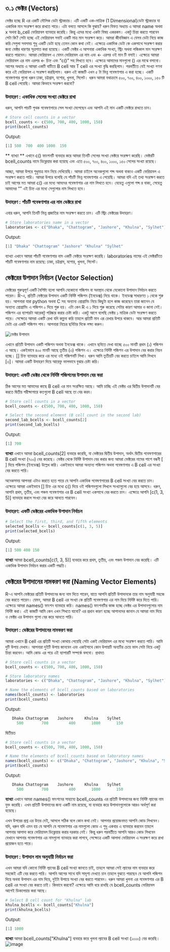 
## ৩.১ ভেক্টর (Vectors)

ভেক্টর হচ্ছে R এর একটি মৌলিক ডেটা স্ট্রাকচার। এটি একটি এক-মাত্রিক (1 Dimensional)ডেটা স্ট্রাকচার যা একাধিক মান সংরক্ষণ করে রাখতে পারে। এটা বলতে আসলে কি বুঝায়? ধরুন বিফত অধ্যায় এ আমরা name অথবা x অথবা b_cell ভেরিয়াবল ব্যাবহার করেছি। কিন্তু এদের মধ্যে একটা বিষয় একরকম। একটু চিন্তা করতে পারবেন সেটা কি? সেটা হচ্ছে এই ভেরিয়াবল সবাই একটি মাত্র মান সংরক্ষণ করে। আমরা জীববিজ্ঞান এ যেসব ডেটা নিয়ে কাজ করি সেগুলা সবসময় শুধু একটি ডেটা হছে তেমন কোন কথা নেই। এক্ষেত্রে একাদিক ডেটা কে একসাথে সংরক্ষণ করার জন্য ভেক্টর ধারণার সূত্রপাত করা হয়েছে। একটি ভেক্টর এ আপনারা একাধিক সংখ্যা, স্ট্রিং অথবা লজিকাল মান সংরক্ষণ করতে পারবেন। 
আমরা ভেরিয়াবল এ যেমন ভেরিয়াবল এর নাম এবং <- এরপর ওই মান টি বসাই। এক্ষেত্রে আমরা ভেরিয়াবল এর নাম এরপর <- চিহ্ন এবং “c()” সহ লিখতে হবে। এক্ষেত্রে আমাদের মানগুলো () এর মাঝে বসাবো।
আগের অধ্যায় এ আমরা একটি বাটিতে B cell আর T cell এর সংখ্যা বৃদ্ধি করছিলাম। পরবর্তীতে যেই সংখ্যা গণনা করে এই ভেরিয়াবল এ সংরক্ষণ করছিলাম। ধরুন এই কাজটি এখন ৫ টা ভিন্ন গবেষণাগার এ করা হচ্ছে। একটি গবেষণাগার গুলো ধরুন ঢাকা, চট্টগ্রাম, যশোর, খুলনা, সিলেট। ধরুন আমরা যথাক্রমে ৫০০, ৭০০, ৪০০, ১০০০, ১৫০ টি B cell পেয়েছি। আমরা কিভাবে সংরক্ষণ করবো? 
### উদাহরণ : একাধিক সেলের সংখ্যা ভেক্টরে রাখা
ধরুন, আপনি পাচটি  পৃথক গবেষণাগারে  সেল সংখ্যা মেপেছেন এবং আপনি এই মান একটি ভেক্টরে রাখতে চান।
```r
# Store cell counts in a vector
bcell_counts <- c(500, 700, 400, 1000, 150)
print(bcell_counts)
````
Output:
```r
[1] 500  700  400 1000  150
```
** ব্যাখ্যা ** এখানে c() ফাংশনটি ব্যবহার করে আমরা তিনটি সেলের সংখ্যা ভেক্টরে সংরক্ষণ করেছি। ভেক্টরটি bcell_counts নামে ডিক্লেয়ার করা হয়েছে এবং এতে ৫০০, ৭০০, ৪০০, ১০০০, ১৫০ সেলের সংখ্যা রয়েছে।

আচ্ছা, আমরা উপরে শুধুমাত্র মান নিয়ে দেখিয়েছি। আমরা চাইলে অনেকগুলো শব্দ অথবা বাক্যও একটি ভেরিয়াবল এ সংরক্ষণ করতে পারি। আমরা উপরে বলেছি যে পাঁচটি ভিন্ন গবেষণাগার এ পেয়েছি। আমরা যদি এই তথ্য সংরক্ষণ করতে চাই আগের মত আমরা c() এর মধ্যে আমদের গবেষণাগার এর নাম লিখতে হবে। যেহেতু এগুলো শব্দ র বাক্য, সেহেতু আমাদের “” এই চিহ্ন এর মধ্যে সেগুলোর নাম লিখতে হবে। 

### উদাহরণ : পাঁচটি গবেষণাগার এর নাম ভেক্টরে রাখা
এবার ধরুন, আপনি তিনটি ভিন্ন প্রজাতির নাম সংরক্ষণ করতে চান। এটি স্ট্রিং ভেক্টরের উদাহরণ।
```r
# Store laboratories name in a vector
laboratories <- c("Dhaka", "Chattogram", "Jashore", "Khulna", "Sylhet") print(laboratories)
``` 
Output:
```r
[1] "Dhaka" "Chattogram" "Jashore" "Khulna" "Sylhet" 
```
ব্যাখ্যা এখানে আমরা পাঁচটি গবেষণাগার নাম একটি ভেক্টরে সংরক্ষণ করেছি। laboratories নামের এই ভেক্টরটিতে পাঁচটি গবেষণাগার নাম রয়েছে: ঢাকা, চট্টগ্রাম, যশোর, খুলনা, সিলেট। 

## ভেক্টরের উপাদান নির্বাচন (Vector Selection)
ভেক্টরের গুরুত্বপূর্ণ একটি বৈশিষ্ট্য হলো আপনি যেকোনো পজিশন বা অবস্থান থেকে যেকোনো উপাদান নির্বাচন করতে পারেন। R-এ, প্রতিটি ভেক্টরের উপাদান একটি নির্দিষ্ট পজিশন (ইনডেক্স) নিয়ে থাকে। ইনডেক্স সাধারণত ১ থেকে শুরু হয়। আপনারা যারা python অথবা C সহ অন্যান্য প্রোগ্রামিং নিয়ে কিছুটা হলে কাজ করেছেন তারা জানেন যে অন্যান্য প্রোগ্রামিং এ পজিশন ০ দিয়ে শুরু হয়। এটা কেন R এ ১ দিয়ে শুরু করেছে সেটার কারণ আমার ও জানা নেই। 
পজিশন এর ব্যাপারটা আরেকটু পরিষ্কার করার চেষ্টা করি। একটু আগে বলেছি ভেক্টর ১ মাত্রিক ডেটা সংরক্ষণ করতে পারে। সেক্ষেত্রে আমরা একটি রেখা যদি কল্পনা করি তাহলে প্রতিটি মান এর রেখার উপরে থাকবে। আর আমরা প্রতিটি ডেটা এর একটি পজিশন পাব। আপনারা নিচের ছবিটার দিকে লক্ষ্য করুন। 

![ভেক্টর উপাদান](./one_dimension.tiff) 

এখানে প্রতিটি উপাদান একটি পজিশন অথবা ইনডেক্স থাকে। এখানে ছবিতে দেখা যাচ্ছে ৫০০ মানটি প্রথম (১) পজিশন এ আছে। একইভাবে ৪০০ মানটি আছে তৃতীয় (৩) পজিশন এ। এক্ষেত্রে নির্দিষ্ট পজিশন এর উপাদান বের করার নিয়ন হচ্ছে। [] চিহ্ন ব্যাবহার করে এর মধ্যে ওই পজিশনটি লিখা। ধরুন আমি তৃতীয়টি বের করতে চাইলে আমি লিখবে [৩]। আমরা একটি উদাহরণ দিয়ে আরেক্তু ভালভাবে বুঝার চেষ্টা করি। 

### উদাহরণ: একটি ভেক্টর থেকে নির্দিষ্ট পজিশনের উপাদান বের করা
ঠিক আগের মত আমাদের কাছে B cell এর মান সংরক্ষিত আছে। আমি চাচ্ছি এই ভেক্টর এর দ্বিতীয় 
উপাদানটি বের করতে দ্বিতীয় পরীক্ষাগারে কতগুলো B cell আছে তা বের করব।
```r
# Store cell counts in a vector
bcell_counts <- c(500, 700, 400, 1000, 150)

# Select the second element (B cell count in the second lab)
second_lab_bcells <- bcell_counts[2]
print(second_lab_bcells)
```
Output:
```r
[1] 700
```
**ব্যাখ্যা** এখানে আমরা bcell_counts[2] ব্যবহার করেছি, যা ভেক্টরের দ্বিতীয় উপাদান, অর্থাৎ দ্বিতীয় গবেষণাগারের B cell সংখ্যা (৭০০) বের করেছে। ভেক্টর থেকে নির্দিষ্ট উপাদান বের করার জন্য আমরা ভেক্টরের নামের পাশে বন্ধনী [ ] দিয়ে পজিশন (ইনডেক্স) উল্লেখ করি। একইভাবে আমরা অন্যান্য পজিশন অথবা গবেষণাগার এ B cell এর সংখ্যা বের করতে পারি। 

অনেকসময় আপনরা এটাও করতে হতে পারে যে আপনি একাধিক গবেষণাগারের B cell সংখ্যা বের করতে চান। এক্ষেত্রে আমরা একইভাবে [] চিহ্ন এর মধ্যে c() দিয়ে ওই পজিশনগুলো লিখলে সংখ্যাগুলো বের হয়ে আসবে। ধরুন, আপনি প্রথম, তৃতীয়, এবং পঞ্চম গবেষণাগার এর  B cell সংখ্যা একসাথে বের করতে চান। এক্ষেত্রে আপনি [c(1, 3, 5)] ব্যাবহার করলে সংখ্যা বের করে আনতে পারবেন। 

### উদাহরণ: একটি ভেক্টরের একাধিক উপাদান নির্বাচন
```r
# Select the first, third, and fifth elements
selected_bcells <- bcell_counts[c(1, 3, 5)]
print(selected_bcells)
```
Output:
```r
[1] 500 400 150
```
**ব্যাখ্যা** আমরা bcell_counts[c(1, 3, 5)] ব্যবহার করে প্রথম, তৃতীয়, এবং পঞ্চম উপাদান বের করেছি। এটি একাধিক উপাদান নির্বাচন করার একটি পদ্ধতি।

## ভেক্টরের উপাদানের নামকরণ করা (Naming Vector Elements)
R-এ আপনি ভেক্টরের প্রতিটি উপাদানের জন্য নাম দিতে পারেন, যাতে আপনি প্রতিটি উপাদানকে তার নাম অনুযায়ী সহজে বের করতে পারেন। যেমন, আমরা B cell এর সংখ্যা কে প্রতিটি গবেষণাগার এর নাম দিয়ে নির্দিষ্ট করে দিতে পারি। এক্ষেত্রে আমরা names() ফাংশন ব্যাবহার করি। names() ফাংশনটির কাজ হচ্ছে ভেক্টর এর উপাদানগুলোর নাম নির্দিষ্ট করা। এই কাজটি আমি কেন এখন শিখতে যাবো? এর প্রধান কারণ হচ্ছে আপানদের জানান যে আমরা নাম দিয়ে ও ভেক্টর এর উপাদান গুলো বের করে আনতে পারি। 

### উদাহরণ : ভেক্টরের উপাদানের নামকরণ করা
আমরা এখানে B cell এর প্রতিটি সংখ্যা কোথায় পেয়েছি সেটা একই ভেরিয়াবল এর মধ্যে সংরক্ষণ করতে পারি। আমি দুটি উপায় দেখাব। আপনারা দুইটি উপায় জানবেন এবং একইসাথে কোন উপায়টি অন্যটির চেয়ে ভাল সেটা নিয়ে একটু চিন্তা করবেন। আমি কোড এর পরে এই ব্যাপারটি সম্পর্কে বলবো। 
প্রথমত 
```r
# Store cell counts in a vector
bcell_counts <- c(500, 700, 400, 1000, 150)

# Store laboratory names
laboratories <- c("Dhaka", "Chattogram", "Jashore", "Khulna", "Sylhet")

# Name the elements of bcell_counts based on laboratories
names(bcell_counts) <- laboratories
print(bcell_counts)
```
Output:
```r
   Dhaka Chattogram    Jashore     Khulna    Sylhet 
     500        700        	400       1000       150 
```

দ্বিতীয়ত 
```r
# Store cell counts in a vector
bcell_counts <- c(500, 700, 400, 1000, 150)

# Name the elements of bcell_counts based on laboratory names
names(bcell_counts) <- c("Dhaka", "Chattogram", "Jashore", "Khulna", "Sylhet")
print(bcell_counts)
```
Output:
```r
   Dhaka Chattogram    Jashore     Khulna    Sylhet 
     500        700        	400       1000       150 
```
**ব্যাখ্যা** এখানে আমরা names() ফাংশনের সাহায্যে bcell_counts এর প্রতিটি উপাদানের জন্য নির্দিষ্ট ল্যাবের নাম যুক্ত করেছি। এখন প্রতিটি উপাদানের জন্য একটি নাম রয়েছে, যা ব্যবহার করে উপাদানগুলোকে আরও অর্থপূর্ণ করা হয়েছে।

এখন উপরের প্রশ্ন এর উত্তর দেই, আসলে সঠিক বলে কোন কথা নেই। আপনার প্রয়োজনমত আপনি কোড লিখবেন। যদি, ধরুন যদি এমন হয় যে আপনি যে গবেষণাগার এর নামগুলো কোড এ শুধু একবার এ ব্যাবহার করবেন তাহলে আপনার আলাদা করে ভেরিয়াবল ডিক্লেয়ার করার দরকার নেই। কিন্তু ধরুন পরবর্তীতে আপনি আরও কোড লিখবেন যেখানে আপনার গবেষণাগার এর নামগুলো ব্যাবহার করা লাগবে, সেক্ষেত্রে একটি আলাদা ভেরিয়াবল এ সংরক্ষণ করে রাখা প্রয়োজন হতে পারে। 

### উদাহরণ : উপাদান নাম অনুযায়ী নির্বাচন করা
এখন আমরা যদি কোনো নির্দিষ্ট ল্যাবের B cell সংখ্যা জানতে চাই, তাহলে আমরা সেই ল্যাবের নাম ব্যবহার করে সহজেই এটি বের করতে পারি। আপনি আগের সাথে যদি সাদৃশ্য দেখতে চান তাহলে বুঝতে পারছেন যে আপনি পজিশন দিয়ে অথবা উপাদান এর নাম দিয়ে, দুইটা উপায়ে সংখ্যা বের করতে পারবেন। ধরুন আমরা খুলনা এর গবেষণাগার এর B cell এর সংখ্যা বের করতে চাই। কিভাবে করবো? এক্ষেত্রে আমি ধরে রাখছি যে bcell_counts ভেরিয়াবল আগেই ডিকলেয়ার করা আছে। 
```r
# Select B cell count for "Khulna" lab
khulna_bcells <- bcell_counts["Khulna"]
print(khulna_bcells)
```
Output:
```r
[1] 1000
```
**ব্যাখ্যা** আমরা bcell_counts["Khulna"] ব্যবহার করে খুলনা ল্যাবের B cell সংখ্যা (১০০০) বের করেছি। 
![image](https://github.com/user-attachments/assets/5cb1ce35-28ca-41bb-99d8-111b8e4a7d8e)
